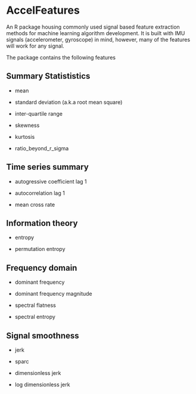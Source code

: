 # AccelFeatures


An R package housing commonly used signal based feature extraction methods for machine learning algorithm development. It is built with IMU signals (accelerometer, gyroscope) in mind, however, many of the features will work for any signal.

The package contains the following features

## Summary Statististics

* mean

* standard deviation (a.k.a root mean square)

* inter-quartile range

* skewness

* kurtosis

* ratio_beyond_r_sigma

## Time series summary

* autogressive coefficient lag 1

* autocorrelation lag 1

* mean cross rate

## Information theory

* entropy

* permutation entropy

## Frequency domain 

* dominant frequency

* dominant frequency magnitude

* spectral flatness

* spectral entropy

## Signal smoothness

* jerk

* sparc

* dimensionless jerk

* log dimensionless jerk
